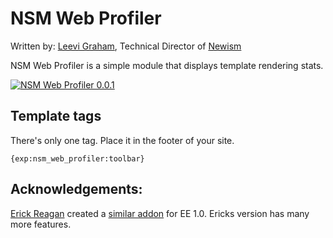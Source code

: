 NSM Web Profiler
=================

Written by: [Leevi Graham](http://twitter.com/leevigraham), Technical Director of [Newism](http://newism.com.au)

NSM Web Profiler is a simple module that displays template rendering stats.

[![NSM Web Profiler 0.0.1](http://s3.amazonaws.com/ember/5bs5WrHlIuX0H6fnvSb7dkMjzwUqXiDk_o.png)](http://emberapp.com/leevigraham/images/nsm-web-profiler/sizes/o)

Template tags
-------------

There's only one tag. Place it in the footer of your site.

	{exp:nsm_web_profiler:toolbar}

Acknowledgements:
-----------------

[Erick Reagan](http://erikreagan.com/) created a [similar addon](http://erikreagan.com/projects/er-developer-toolbar/) for EE 1.0. Ericks version has many more features.